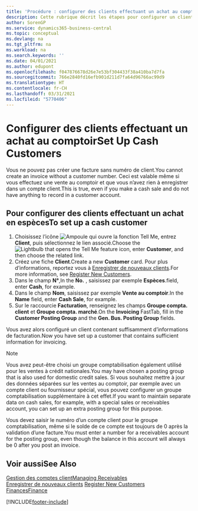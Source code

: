 ```yaml
---
title: 'Procédure : configurer des clients effectuant un achat au comptoir | Microsoft Docs'
description: Cette rubrique décrit les étapes pour configurer un client qui paie en espèces.
author: SorenGP
ms.service: dynamics365-business-central
ms.topic: conceptual
ms.devlang: na
ms.tgt_pltfrm: na
ms.workload: na
ms.search.keywords: ''
ms.date: 04/01/2021
ms.author: edupont
ms.openlocfilehash: f047876678d26e7e53bf304433f38a410ba7d7fa
ms.sourcegitcommit: 766e2840fd16efb901d211d7fa64d96766ac99d9
ms.translationtype: HT
ms.contentlocale: fr-CH
ms.lasthandoff: 03/31/2021
ms.locfileid: "5770406"
---
```

# <a name="set-up-cash-customers"></a><span data-ttu-id="603f7-103">Configurer des clients effectuant un achat au comptoir</span><span class="sxs-lookup"><span data-stu-id="603f7-103">Set Up Cash Customers</span></span>
<span data-ttu-id="603f7-104">Vous ne pouvez pas créer une facture sans numéro de client.</span><span class="sxs-lookup"><span data-stu-id="603f7-104">You cannot create an invoice without a customer number.</span></span> <span data-ttu-id="603f7-105">Ceci est valable même si vous effectuez une vente au comptoir et que vous n’avez rien à enregistrer dans un compte client.</span><span class="sxs-lookup"><span data-stu-id="603f7-105">This is true, even if you make a cash sale and do not have anything to record in a customer account.</span></span>  

## <a name="to-set-up-a-cash-customer"></a><span data-ttu-id="603f7-106">Pour configurer des clients effectuant un achat en espèces</span><span class="sxs-lookup"><span data-stu-id="603f7-106">To set up a cash customer</span></span>  
1.  <span data-ttu-id="603f7-107">Choisissez l’icône ![Ampoule qui ouvre la fonction Tell Me](media/ui-search/search_small.png "Dites-moi ce que vous voulez faire"), entrez **Client**, puis sélectionnez le lien associé.</span><span class="sxs-lookup"><span data-stu-id="603f7-107">Choose the ![Lightbulb that opens the Tell Me feature](media/ui-search/search_small.png "Tell me what you want to do") icon, enter **Customer**, and then choose the related link.</span></span>  
2.  <span data-ttu-id="603f7-108">Créez une fiche **Client**.</span><span class="sxs-lookup"><span data-stu-id="603f7-108">Create a new **Customer** card.</span></span> <span data-ttu-id="603f7-109">Pour plus d’informations, reportez vous à [Enregistrer de nouveaux clients](sales-how-register-new-customers.md).</span><span class="sxs-lookup"><span data-stu-id="603f7-109">For more information, see [Register New Customers](sales-how-register-new-customers.md).</span></span>
3.  <span data-ttu-id="603f7-110">Dans le champ **N°**,</span><span class="sxs-lookup"><span data-stu-id="603f7-110">In the **No.**</span></span> <span data-ttu-id="603f7-111">, saisissez par exemple **Espèces**.</span><span class="sxs-lookup"><span data-stu-id="603f7-111">field, enter **Cash**, for example.</span></span>  
4.  <span data-ttu-id="603f7-112">Dans le champ **Nom**, saisissez par exemple **Vente au comptoir**.</span><span class="sxs-lookup"><span data-stu-id="603f7-112">In the **Name** field, enter **Cash Sale**, for example.</span></span>  
5.  <span data-ttu-id="603f7-113">Sur le raccourcie **Facturation**, renseignez les champs **Groupe compta. client** et **Groupe compta. marché**.</span><span class="sxs-lookup"><span data-stu-id="603f7-113">On the **Invoicing** FastTab, fill in the **Customer Posting Group** and the **Gen. Bus. Posting Group** fields.</span></span>  

 <span data-ttu-id="603f7-114">Vous avez alors configuré un client contenant suffisamment d’informations de facturation.</span><span class="sxs-lookup"><span data-stu-id="603f7-114">Now you have set up a customer that contains sufficient information for invoicing.</span></span>  

> [!NOTE]  
>  <span data-ttu-id="603f7-115">Vous avez peut-être choisi un groupe comptabilisation également utilisé pour les ventes à crédit nationales.</span><span class="sxs-lookup"><span data-stu-id="603f7-115">You may have chosen a posting group that is also used for domestic credit sales.</span></span> <span data-ttu-id="603f7-116">Si vous souhaitez mettre à jour des données séparées sur les ventes au comptoir, par exemple avec un compte client ou fournisseur spécial, vous pouvez configurer un groupe comptabilisation supplémentaire à cet effet.</span><span class="sxs-lookup"><span data-stu-id="603f7-116">If you want to maintain separate data on cash sales, for example, with a special sales or receivables account, you can set up an extra posting group for this purpose.</span></span>  
>   
>  <span data-ttu-id="603f7-117">Vous devez saisir le numéro d’un compte client pour le groupe comptabilisation, même si le solde de ce compte est toujours de 0 après la validation d’une facture.</span><span class="sxs-lookup"><span data-stu-id="603f7-117">You must enter a number for a receivables account for the posting group, even though the balance in this account will always be 0 after you post an invoice.</span></span>  

## <a name="see-also"></a><span data-ttu-id="603f7-118">Voir aussi</span><span class="sxs-lookup"><span data-stu-id="603f7-118">See Also</span></span>
[<span data-ttu-id="603f7-119">Gestion des comptes client</span><span class="sxs-lookup"><span data-stu-id="603f7-119">Managing Receivables</span></span>](receivables-manage-receivables.md)  
<span data-ttu-id="603f7-120">[Enregistrer de nouveaux clients](sales-how-register-new-customers.md)  </span><span class="sxs-lookup"><span data-stu-id="603f7-120">[Register New Customers](sales-how-register-new-customers.md)  </span></span>  
[<span data-ttu-id="603f7-121">Finances</span><span class="sxs-lookup"><span data-stu-id="603f7-121">Finance</span></span>](finance.md)  



[!INCLUDE[footer-include](includes/footer-banner.md)]